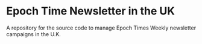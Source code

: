 # Epoch Time Newsletter in the UK

A repository for the source code to manage Epoch Times Weekly newsletter campaigns in the U.K.
